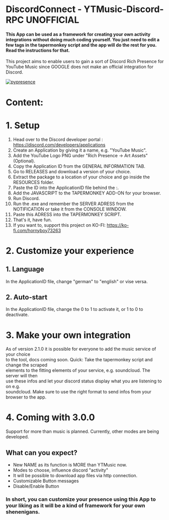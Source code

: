 # DiscordConnect - YTMusic-Discord-RPC UNOFFICIAL   
#### This App can be used as a framework for creating your own activity integrations without doing much coding yourself. You just need to edit a few tags in the tapermonkey script and the app will do the rest for you. Read the instructions for that.    

This project aims to enable users to gain a sort of Discord Rich Presence for YouTube Music since GOOGLE does not make an official integration for Discord.

[![pypresence](https://img.shields.io/badge/using-pypresence-00bb88.svg?style=for-the-badge&logo=discord&logoWidth=20)](https://github.com/qwertyquerty/pypresence)

# Content:

# 1. Setup
   1. Head over to the Discord developer portal : https://discord.com/developers/applications
   2. Create an Application by giving it a name, e.g. "YouTube Music".
   3. Add the YouTube Logo PNG under "Rich Presence -> Art Assets" (Optional).
   4. Copy the Application ID from the GENERAL INFORMATION TAB.
   5. Go to RELEASES and download a version of your choice.   
   6. Extract the package to a location of your choice and go inside the RESOURCES folder.   
   7. Paste the ID into the ApplicationID file behind the :.
   8. Add the JAVASCRIPT to the TAPERMONKEY ADD-ON for your browser.
   9. Run Discord.
   10. Run the .exe and remember the SERVER ADRESS from the NOTIFICATION or take it from the CONSOLE WINDOW.
   11. Paste this ADRESS into the TAPERMONKEY SCRIPT.
   12. That's it, have fun.
   13. If you want to, support this project on KO-FI: https://ko-fi.com/hornyboy73263


# 2. Customize your experience
   ## 1. Language
   In the ApplicationID file, change "german" to "english" or vise versa.


   ## 2. Auto-start
   In the ApplicationID file, change the 0 to 1 to activate it, or 1 to 0 to deactivate.


# 3. Make your own integration

As of version 2.1.0 it is possible for everyone to add the music service of your choice   
to the tool, docs coming soon. Quick: Take the tapermonkey script and change the scraped   
elements to the fitting elements of your service, e.g. soundcloud. The server will then   
use these infos and let your discord status display what you are listening to on e.g.   
soundcloud. Make sure to use the right format to send infos from your browser to the app.   


# 4. Coming with 3.0.0

Support for more than music is planned. Currently, other modes are being developed.   

## What can you expect?   

- New NAME as its function is MORE than YTMusic now.   
- Modes to choose, influence discord "activity"
- It will be possible to download app files via http connection.
- Customizable Button messages
- Disable/Enable Button

### In short, you can customize your presence using this App to your liking as it will be a kind of framework for your own shenenigans.


